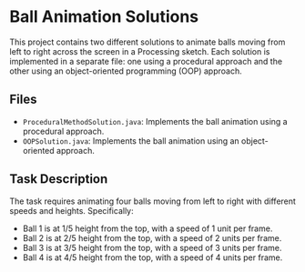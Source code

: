 # Ball Animation Solutions

This project contains two different solutions to animate balls moving from left to right across the screen in a Processing sketch. Each solution is implemented in a separate file: one using a procedural approach and the other using an object-oriented programming (OOP) approach.

## Files

- `ProceduralMethodSolution.java`: Implements the ball animation using a procedural approach.
- `OOPSolution.java`: Implements the ball animation using an object-oriented approach.

## Task Description

The task requires animating four balls moving from left to right with different speeds and heights. Specifically:

- Ball 1 is at 1/5 height from the top, with a speed of 1 unit per frame.
- Ball 2 is at 2/5 height from the top, with a speed of 2 units per frame.
- Ball 3 is at 3/5 height from the top, with a speed of 3 units per frame.
- Ball 4 is at 4/5 height from the top, with a speed of 4 units per frame.

